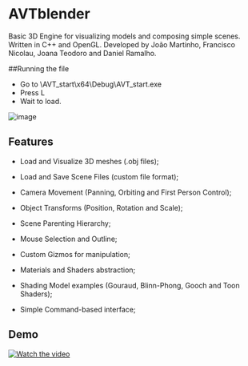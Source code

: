 # AVTblender
Basic 3D Engine for visualizing models and composing simple scenes.
Written in C++ and OpenGL. Developed by João Martinho, Francisco Nicolau, Joana Teodoro and Daniel Ramalho.

##Running the file
- Go to \AVT_start\x64\Debug\AVT_start.exe
- Press L
- Wait to load.

![image](https://user-images.githubusercontent.com/31978917/198357701-803fb1c9-a779-4843-b966-8a84b77eec36.png)

## Features

* Load and Visualize 3D meshes (.obj files);
* Load and Save Scene Files (custom file format);

* Camera Movement (Panning, Orbiting and First Person Control);

* Object Transforms (Position, Rotation and Scale); 
* Scene Parenting Hierarchy;
* Mouse Selection and Outline;
* Custom Gizmos for manipulation;

* Materials and Shaders abstraction;
* Shading Model examples (Gouraud, Blinn-Phong, Gooch and Toon Shaders);

* Simple Command-based interface; 


## Demo
[![Watch the video](https://i.vimeocdn.com/video/1089074469_1040x584.jpg)](https://vimeo.com/526104895)
